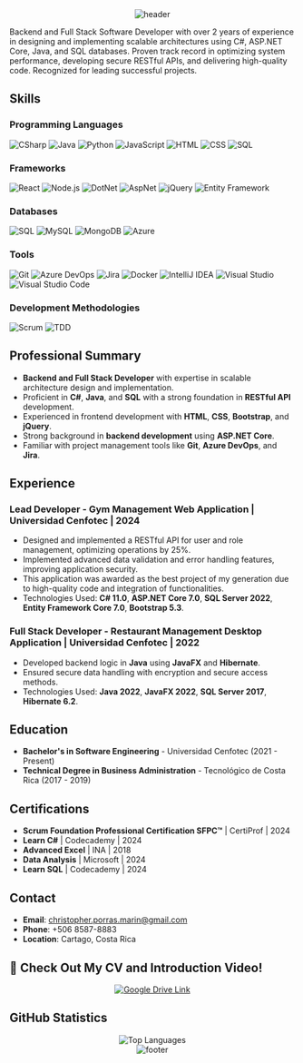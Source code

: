 <!-- HEADER -->
<div align="center" width="100">
  <img src="https://capsule-render.vercel.app/api?color=0:1408d0,50:0860d0,100:08c4d0&height=250&section=header&text=🖥️%20Christopher%20Porras%20-%20Backend%20&%20Full%20Stack%20Developer&fontSize=30&type=waving&fontColor=fefefe&&animation=fadeIn"alt="header"/>
</div>

Backend and Full Stack Software Developer with over 2 years of experience in designing and implementing scalable architectures using C#, ASP.NET Core, Java, and SQL databases. Proven track record in optimizing system performance, developing secure RESTful APIs, and delivering high-quality code. Recognized for leading successful projects.

## Skills

### Programming Languages
![CSharp](https://img.shields.io/badge/C%23-239120?style=for-the-badge&logo=c-sharp&logoColor=white)
![Java](https://img.shields.io/badge/Java-ED8B00?style=for-the-badge&logo=java&logoColor=white)
![Python](https://img.shields.io/badge/Python-3776AB?style=for-the-badge&logo=python&logoColor=white)
![JavaScript](https://img.shields.io/badge/JavaScript-F7DF1E?style=for-the-badge&logo=javascript&logoColor=black)
![HTML](https://img.shields.io/badge/HTML5-E34F26?style=for-the-badge&logo=html5&logoColor=white)
![CSS](https://img.shields.io/badge/CSS3-1572B6?style=for-the-badge&logo=css3&logoColor=white)
![SQL](https://img.shields.io/badge/SQL-4479A1?style=for-the-badge&logo=sql&logoColor=white)

### Frameworks
![React](https://img.shields.io/badge/React-20232A?style=for-the-badge&logo=react&logoColor=61DAFB)
![Node.js](https://img.shields.io/badge/Node.js-43853D?style=for-the-badge&logo=node.js&logoColor=white)
![DotNet](https://img.shields.io/badge/.NET-512BD4?style=for-the-badge&logo=dotnet&logoColor=white)
![AspNet](https://img.shields.io/badge/ASP.NET-512BD4?style=for-the-badge&logo=dotnet&logoColor=white)
![jQuery](https://img.shields.io/badge/jQuery-0769AD?style=for-the-badge&logo=jquery&logoColor=white)
![Entity Framework](https://img.shields.io/badge/Entity%20Framework-512BD4?style=for-the-badge&logo=entity-framework&logoColor=white)

### Databases
![SQL](https://img.shields.io/badge/SQL-4479A1?style=for-the-badge&logo=sql&logoColor=white)
![MySQL](https://img.shields.io/badge/MySQL-4479A1?style=for-the-badge&logo=mysql&logoColor=white)
![MongoDB](https://img.shields.io/badge/MongoDB-47A248?style=for-the-badge&logo=mongodb&logoColor=white)
![Azure](https://img.shields.io/badge/Azure%20Database-0078D4?style=for-the-badge&logo=microsoft-azure&logoColor=white)

### Tools
![Git](https://img.shields.io/badge/Git-F05032?style=for-the-badge&logo=git&logoColor=white)
![Azure DevOps](https://img.shields.io/badge/Azure%20DevOps-0078D4?style=for-the-badge&logo=azure-devops&logoColor=white)
![Jira](https://img.shields.io/badge/Jira-0052CC?style=for-the-badge&logo=jira&logoColor=white)
![Docker](https://img.shields.io/badge/Docker-2496ED?style=for-the-badge&logo=docker&logoColor=white)
![IntelliJ IDEA](https://img.shields.io/badge/IntelliJ%20IDEA-000000?style=for-the-badge&logo=intellij-idea&logoColor=white)
![Visual Studio](https://img.shields.io/badge/Visual%20Studio-5C2D91?style=for-the-badge&logo=visual-studio&logoColor=white)
![Visual Studio Code](https://img.shields.io/badge/VS%20Code-007ACC?style=for-the-badge&logo=visual-studio-code&logoColor=white)

### Development Methodologies
![Scrum](https://img.shields.io/badge/Scrum-48A9A6?style=for-the-badge&logo=scrum&logoColor=white)
![TDD](https://img.shields.io/badge/TDD-FCA121?style=for-the-badge&logo=tdd&logoColor=white)

## Professional Summary
- **Backend and Full Stack Developer** with expertise in scalable architecture design and implementation.
- Proficient in **C#**, **Java**, and **SQL** with a strong foundation in **RESTful API** development.
- Experienced in frontend development with **HTML**, **CSS**, **Bootstrap**, and **jQuery**.
- Strong background in **backend development** using **ASP.NET Core**.
- Familiar with project management tools like **Git**, **Azure DevOps**, and **Jira**.

## Experience
### Lead Developer - Gym Management Web Application | Universidad Cenfotec | 2024
- Designed and implemented a RESTful API for user and role management, optimizing operations by 25%.
- Implemented advanced data validation and error handling features, improving application security.
- This application was awarded as the best project of my generation due to high-quality code and integration of functionalities.
- Technologies Used: **C# 11.0**, **ASP.NET Core 7.0**, **SQL Server 2022**, **Entity Framework Core 7.0**, **Bootstrap 5.3**.

### Full Stack Developer - Restaurant Management Desktop Application | Universidad Cenfotec | 2022
- Developed backend logic in **Java** using **JavaFX** and **Hibernate**.
- Ensured secure data handling with encryption and secure access methods.
- Technologies Used: **Java 2022**, **JavaFX 2022**, **SQL Server 2017**, **Hibernate 6.2**.

## Education
- **Bachelor's in Software Engineering** - Universidad Cenfotec (2021 - Present)
- **Technical Degree in Business Administration** - Tecnológico de Costa Rica (2017 - 2019)

## Certifications
- **Scrum Foundation Professional Certification SFPC™** | CertiProf | 2024
- **Learn C#** | Codecademy | 2024
- **Advanced Excel** | INA | 2018
- **Data Analysis** | Microsoft | 2024
- **Learn SQL** | Codecademy | 2024

## Contact
- **Email**: [christopher.porras.marin@gmail.com](mailto:christopher.porras.marin@gmail.com)
- **Phone**: +506 8587-8883
- **Location**: Cartago, Costa Rica

## 🚀 Check Out My CV and Introduction Video!



<div align="center">
  <a href="https://drive.google.com/drive/folders/1V3COsG_Fl8KW8QsrWsYH0TEpLyKdw30s?usp=sharing" target="_blank">
    <img src="https://img.shields.io/badge/View%20My%20CV%20and%20Video-4285F4?style=for-the-badge&logo=google-drive&logoColor=white" alt="Google Drive Link"/>
  </a>
</div>

## GitHub Statistics
<div align="center">
  <img src="https://github-readme-stats.vercel.app/api/top-langs/?username=ChristopherPorras&layout=compact&theme=dark" alt="Top Languages" />
  
</div>

<!-- FOOTER -->
<div align="center" width="100">
  <img src="https://capsule-render.vercel.app/api?color=0:1408d0,50:0860d0,100:08c4d0&height=100&section=footer&fontSize=30&type=waving&fontColor=fefefe"
  alt="footer" />
</div>
